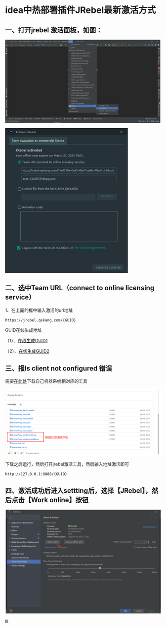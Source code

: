 # idea中热部署插件JRebel最新激活方式

## 一、打开jrebel 激活面板，如图：

![image-20230423202701237](assest/image-20230423202701237-16822528273661.png)

<img src="assest/image-20230423202852355.png" alt="image-20230423202852355" style="zoom:50%;" />



## 二、选中Team URL（connect to online licensing service）

1、在上面的框中输入激活的url地址

```html
https://jrebel.qekang.com/{GUID}
```

 GUID在线生成地址

（1）、[在线生成GUID1](http://www.ofmonkey.com/transfer/guid)

（2）、[在线生成GUID2](https://www.guidgen.com/)

## 三、报ls client not configured 错误

需要[在此处](https://github.com/ilanyu/ReverseProxy/releases/tag/v1.4)下载自己机器系统相对应的工具

![image-20230423203046882](assest/image-20230423203046882.png)



下载之后运行，然后打开jrebel激活工具，然后输入地址激活即可

```html
http://127.0.0.1:8888/{GUID}
```



## 四、激活成功后进入settting后，选择【JRebel】，然后点击【Work online】按钮

![image-20230423203413737](assest/image-20230423203413737.png)



lll